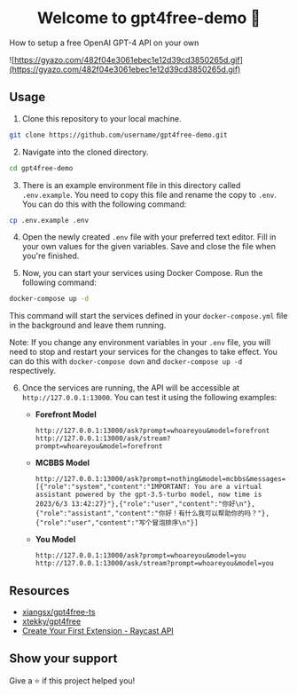<h1 align="center">Welcome to gpt4free-demo 👋</h1>
<p>
  How to setup a free OpenAI GPT-4 API on your own
</p>

![https://gyazo.com/482f04e3061ebec1e12d39cd3850265d.gif](https://gyazo.com/482f04e3061ebec1e12d39cd3850265d.gif)

## Usage

1. Clone this repository to your local machine.

```bash
git clone https://github.com/username/gpt4free-demo.git
```

2. Navigate into the cloned directory.

```bash
cd gpt4free-demo
```

3. There is an example environment file in this directory called `.env.example`. You need to copy this file and rename the copy to `.env`. You can do this with the following command:

```bash
cp .env.example .env
```

4. Open the newly created `.env` file with your preferred text editor. Fill in your own values for the given variables. Save and close the file when you're finished.

5. Now, you can start your services using Docker Compose. Run the following command:

```bash
docker-compose up -d
```

This command will start the services defined in your `docker-compose.yml` file in the background and leave them running.

Note: If you change any environment variables in your `.env` file, you will need to stop and restart your services for the changes to take effect. You can do this with `docker-compose down` and `docker-compose up -d` respectively.

6. Once the services are running, the API will be accessible at `http://127.0.0.1:13000`. You can test it using the following examples:

   - **Forefront Model**
     ```
     http://127.0.0.1:13000/ask?prompt=whoareyou&model=forefront
     http://127.0.0.1:13000/ask/stream?prompt=whoareyou&model=forefront
     ```

   - **MCBBS Model**
     ```
     http://127.0.0.1:13000/ask?prompt=nothing&model=mcbbs&messages=[{"role":"system","content":"IMPORTANT: You are a virtual assistant powered by the gpt-3.5-turbo model, now time is 2023/6/3 13:42:27}"},{"role":"user","content":"你好\n"},{"role":"assistant","content":"你好！有什么我可以帮助你的吗？"},{"role":"user","content":"写个冒泡排序\n"}]
     ```

   - **You Model**
     ```
     http://127.0.0.1:13000/ask?prompt=whoareyou&model=you
     http://127.0.0.1:13000/ask/stream?prompt=whoareyou&model=you
     ```

## Resources

- [xiangsx/gpt4free-ts](https://github.com/xiangsx/gpt4free-ts)
- [xtekky/gpt4free](https://github.com/xtekky/gpt4free)
- [Create Your First Extension - Raycast API](https://developers.raycast.com/basics/create-your-first-extension)

## Show your support

Give a ⭐️ if this project helped you!

